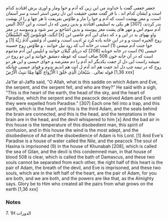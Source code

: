 جعفر جعفی گفت یا خداوند من این زین که آدم و حوا ومار و اوری برش افتادند کدام است و ایشان کدام اند ، با قر گفت معنی حقیقت این دل زمین استر است و سر آسمان است، و مغز بهشت است که آدم و حوا را مار و طاؤس بفریفت تا هر چها و را از بهشت بدر کردند، [307] هر یکی به اسلیمی افتادند و بدین زمین که دل است، و این 307 الیس آدم سوم اس و مهر های پشت مغز پیوسته و بدین اشاجع بر سر شود و وسوسه در مغز انگند، فَوَسْوَسَ إِلَيْهِ الشَّيْطَانُ [x] واو بهوای بد در این و د که دمای این آدم عاصی این روح الحيره است و و در این خانه باده کرد تر ادیب است، وعصى آد وَعَصَى آدَمُ رَبَّهُ [1] و حوا جنت آدم میسی (1) است در خانه آب که رود نیل خوانند ، و طاؤس روح حسینه حبسی (۹) است در خانه خونابه [208] که دریای گیلان خوانند و ابلیس این آدم مذموم است که در آن خانه خون 508 صاف است که غوطه دمشق خوانند و این دو روح در نمیشه راست این دل از جفت یکدیگر اند آدم را دم معترضه و حوای حبسی و این هر دو روح که در نیمه چپ دل اند جفت هم اند آدم ل انت هم اندیم ندوم و قوای جیسی چنانکه قوله تعالی . سُبْحَانَ الَّذِي خَلَقَ ا الْأَزْوَاجَ كُلَهَا مِمَّا تنبِتُ الْأَرْضُ [1,36 xxx]

Ja'far al-Jaffa said, "O Allah, what is this saddle on which Adam and Eve, the serpent, and the serpent fell, and who are they?" He said with a sigh, "This is the heart of the earth, the head of the sky, and the heart of Paradise, which the serpent and the peacock deceived Adam and Eve until they were expelled from Paradise." [307] Each one fell into a trap, and this earth, which is the heart, and this is the third Adam, and the seals behind the brain are connected, and this is the head, and the temptations in the brain are in the head, and the devil whispered to him [x] And the bad air in this house is the temperature of this disobedient man, this spirit of confusion, and in this house the wind is the most adept, and the disobedience of Ad and the disobedience of Adam is his Lord. [1] And Eve's Paradise is a house of water called the Nile, and the peacock The soul of Hasina is imprisoned (9) in the house of Khunabah [208], which is called the sea of ​​Gilan, and the devil is this condemned man, in that house of blood 508 is clear, which is called the bath of Damascus, and these two souls cannot be separated from each other, the right half of this heart is the pair of Adam, the breath of the devil, and Eve is imprisoned, and these two souls, which are in the left half of the heart, are the pair of Adam, for you are both, and we are both, and the powers are like that, as the Almighty says. Glory be to Him who created all the pairs from what grows on the earth [1,36 xxx]
### Notes

7. 1H الدورات